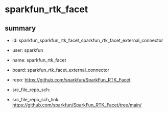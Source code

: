 # sparkfun_rtk_facet
 
## summary 
* id: sparkfun_sparkfun_rtk_facet_sparkfun_rtk_facet_external_connector
* user: sparkfun
* name: sparkfun_rtk_facet
* board: sparkfun_rtk_facet_external_connector
* repo: https://github.com/sparkfun/SparkFun_RTK_Facet



* src_file_repo_sch: 
* src_file_repo_sch_link: https://github.com/sparkfun/SparkFun_RTK_Facet/tree/main/






